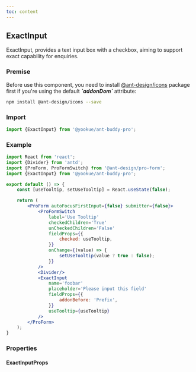 ```yaml
---
toc: content
---
```


## ExactInput

ExactInput, provides a text input box with a checkbox, aiming to support exact capability for enquiries.

### Premise

<Alert type='info'>
  Before use this component, you need to install <a href='https://github.com/ant-design/ant-design-icons' target='_blank'>@ant-design/icons</a> package first if you're using the default <b><i>`addonDom`</i></b> attribute:
</Alert>

```bash
npm install @ant-design/icons --save
```

### Import

```jsx | pure
import {ExactInput} from '@yookue/ant-buddy-pro';
```

### Example

```jsx
import React from 'react';
import {Divider} from 'antd';
import {ProForm, ProFormSwitch} from '@ant-design/pro-form';
import {ExactInput} from '@yookue/ant-buddy-pro';

export default () => {
    const [useTooltip, setUseTooltip] = React.useState(false);

    return (
        <ProForm autoFocusFirstInput={false} submitter={false}>
            <ProFormSwitch
                label='Use Tooltip'
                checkedChildren='True'
                unCheckedChildren='False'
                fieldProps={{
                    checked: useTooltip,
                }}
                onChange={(value) => {
                    setUseTooltip(value ? true : false);
                }}
            />
            <Divider/>
            <ExactInput
                name='foobar'
                placeholder='Please input this field'
                fieldProps={{
                    addonBefore: 'Prefix',
                }}
                useTooltip={useTooltip}
            />
        </ProForm>
    );
}
```

### Properties

#### ExactInputProps

<API src="@/form/ExactInput/index.tsx" hideTitle></API>
